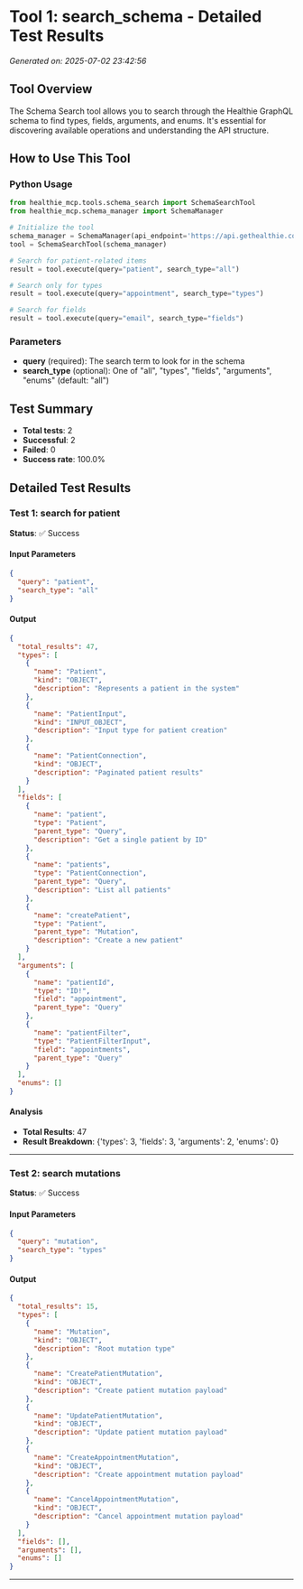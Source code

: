 # Tool 1: search_schema - Detailed Test Results

*Generated on: 2025-07-02 23:42:56*

## Tool Overview

The Schema Search tool allows you to search through the Healthie GraphQL schema to find types, fields, arguments, and enums. It's essential for discovering available operations and understanding the API structure.
## How to Use This Tool

### Python Usage

```python
from healthie_mcp.tools.schema_search import SchemaSearchTool
from healthie_mcp.schema_manager import SchemaManager

# Initialize the tool
schema_manager = SchemaManager(api_endpoint='https://api.gethealthie.com/graphql')
tool = SchemaSearchTool(schema_manager)

# Search for patient-related items
result = tool.execute(query="patient", search_type="all")

# Search only for types
result = tool.execute(query="appointment", search_type="types")

# Search for fields
result = tool.execute(query="email", search_type="fields")
```

### Parameters

- **query** (required): The search term to look for in the schema
- **search_type** (optional): One of "all", "types", "fields", "arguments", "enums" (default: "all")

## Test Summary

- **Total tests**: 2
- **Successful**: 2
- **Failed**: 0
- **Success rate**: 100.0%

## Detailed Test Results

### Test 1: search for patient

**Status**: ✅ Success

#### Input Parameters

```json
{
  "query": "patient",
  "search_type": "all"
}
```

#### Output

```json
{
  "total_results": 47,
  "types": [
    {
      "name": "Patient",
      "kind": "OBJECT",
      "description": "Represents a patient in the system"
    },
    {
      "name": "PatientInput",
      "kind": "INPUT_OBJECT",
      "description": "Input type for patient creation"
    },
    {
      "name": "PatientConnection",
      "kind": "OBJECT",
      "description": "Paginated patient results"
    }
  ],
  "fields": [
    {
      "name": "patient",
      "type": "Patient",
      "parent_type": "Query",
      "description": "Get a single patient by ID"
    },
    {
      "name": "patients",
      "type": "PatientConnection",
      "parent_type": "Query",
      "description": "List all patients"
    },
    {
      "name": "createPatient",
      "type": "Patient",
      "parent_type": "Mutation",
      "description": "Create a new patient"
    }
  ],
  "arguments": [
    {
      "name": "patientId",
      "type": "ID!",
      "field": "appointment",
      "parent_type": "Query"
    },
    {
      "name": "patientFilter",
      "type": "PatientFilterInput",
      "field": "appointments",
      "parent_type": "Query"
    }
  ],
  "enums": []
}
```

#### Analysis

- **Total Results**: 47
- **Result Breakdown**: {'types': 3, 'fields': 3, 'arguments': 2, 'enums': 0}


---

### Test 2: search mutations

**Status**: ✅ Success

#### Input Parameters

```json
{
  "query": "mutation",
  "search_type": "types"
}
```

#### Output

```json
{
  "total_results": 15,
  "types": [
    {
      "name": "Mutation",
      "kind": "OBJECT",
      "description": "Root mutation type"
    },
    {
      "name": "CreatePatientMutation",
      "kind": "OBJECT",
      "description": "Create patient mutation payload"
    },
    {
      "name": "UpdatePatientMutation",
      "kind": "OBJECT",
      "description": "Update patient mutation payload"
    },
    {
      "name": "CreateAppointmentMutation",
      "kind": "OBJECT",
      "description": "Create appointment mutation payload"
    },
    {
      "name": "CancelAppointmentMutation",
      "kind": "OBJECT",
      "description": "Cancel appointment mutation payload"
    }
  ],
  "fields": [],
  "arguments": [],
  "enums": []
}
```


---

